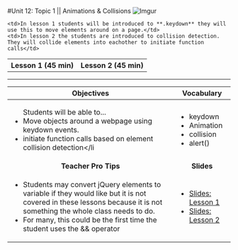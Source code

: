 #Unit 12: Topic 1 || Animations & Collisions
  ![Imgur](http://i.imgur.com/6D3Qcbwm.png)
<table>
<tr>
	<th>Lesson 1 (45 min)</th>
	<th>Lesson 2 (45 min)</th>
</tr>
<tr>

	<td>In lesson 1 students will be introduced to **.keydown** they will use this to move elements around on a page.</td>
	<td>In lesson 2 the students are introduced to collision detection. They will collide elements into eachother to initiate function calls</td>
</tr>
</table>

***


| Objectives | Vocabulary |
|-------|-------|
| <ul>Students will be able to...<li> Move objects around a webpage using keydown events.</li> <li>initiate function calls based on element collision detection</li</ul>  | <ul>  <li>keydown</li> <li>Animation</li> <li>collision</li><li>alert()</li></ul> | 
| <center> **Teacher Pro Tips** </center> |<center> **Slides** </center> |
|<ul><li>Students may convert jQuery elements to variable if they would like but it is not covered in these lessons because it is not something the whole class needs to do.</li> <li>For many, this could be the first time the student uses the && operator</li></ul>| <ul><li><a href = "https://docs.google.com/presentation/d/1wjxDFsDxdXR-ptZwgTJIywS26TrPDYp5QI_m0G7SlXs/edit#slide=id.g14ecb9111c_1_0">Slides: Lesson 1</a></li><li><a href = "https://docs.google.com/presentation/d/1wjxDFsDxdXR-ptZwgTJIywS26TrPDYp5QI_m0G7SlXs/edit#slide=id.g1591b9182f_0_0">Slides: Lesson 2</a></ul> | 






